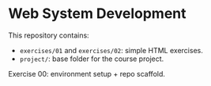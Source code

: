 # Web System Development

This repository contains:
- `exercises/01` and `exercises/02`: simple HTML exercises.
- `project/`: base folder for the course project.

Exercise 00: environment setup + repo scaffold.
